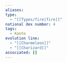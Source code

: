 ```yaml
---
aliases: 
type:
  - "[[Types/fire|fire]]"
national dex number: 4
tags:
  - Kanto
evolution line:
  - "[[Charmeleon]]"
  - "[[Charizard]]"
associated: []
---
```

